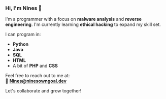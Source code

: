 ### Hi, I'm Nines 👋

I'm a programmer with a focus on **malware analysis** and **reverse engineering**. 
I'm currently learning **ethical hacking** to expand my skill set.

I can program in:
- **Python**
- **Java**
- **SQL**
- **HTML**
- A bit of **PHP** and **CSS**

Feel free to reach out to me at:  
📧 **Nines@ninesowngoal.dev**

Let's collaborate and grow together!

<!---
NinesOwnGoals/NinesOwnGoals is a ✨ special ✨ repository because its `README.md` (this file) appears on your GitHub profile.
You can click the Preview link to take a look at your changes.
--->
